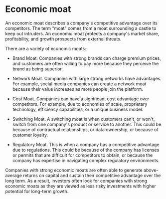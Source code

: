 # Economic moat

An economic moat describes a company's competitive advantage over its competitors. The term "moat" comes from a moat surrounding a castle to keep out intruders. An economic moat protects a company's market share, profitability, and growth prospects from external threats.

There are a variety of economic moats:

* Brand Moat. Companies with strong brands can charge premium prices, and customers are often willing to pay more because they perceive the brand as being superior.

* Network Moat. Companies with large strong networks have advantages. For example, social media companies can create a network moat because their value increases as more people join the platform.

* Cost Moat. Companies can have a significant cost advantage over competitors. For example, due to economies of scale, proprietary technology, efficiency capabilities, or a unique business model.

* Switching Moat. A switching moat is when customers can't, or won't, switch from one company's product or service to another. This could be because of contractual relationships, or data ownership, or because of customer loyalty.

* Regulatory Moat. This is when a company has a competitive advantage due to regulations. This could be because of the company has licenses or permits that are difficult for competitors to obtain, or because the company has expertise in navigating complex regulatory environments.

Companies with strong economic moats are often able to generate above-average returns on capital and sustain their competitive advantage over the long term. As a result, investors often look for companies with strong economic moats as they are viewed as less risky investments with higher potential for long-term growth.
